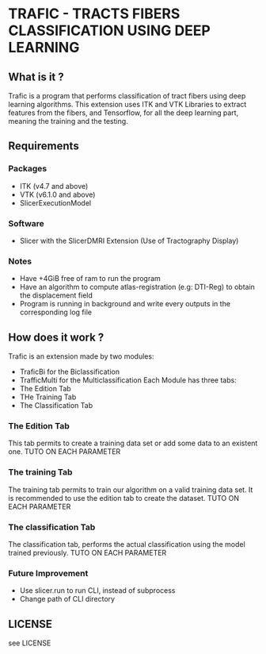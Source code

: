 # TRAFIC - TRACTS FIBERS CLASSIFICATION USING DEEP LEARNING

## What is it ?
Trafic is a program that performs classification of tract fibers using deep learning algorithms. This extension uses ITK and VTK Libraries to extract features from the fibers, and Tensorflow, for all the deep learning part, meaning the training and the testing.

## Requirements

### Packages
* ITK (v4.7 and above)
* VTK (v6.1.0 and above)
* SlicerExecutionModel
### Software
* Slicer with the SlicerDMRI Extension (Use of Tractography Display)
### Notes
* Have +4GiB free of ram to run the program
* Have an algorithm to compute atlas-registration (e.g: DTI-Reg) to obtain the displacement field
* Program is running in background and write every outputs in the corresponding log file

## How does it work ?
Trafic is an extension made by two modules:
* TraficBi for the Biclassification
* TrafficMulti for the Multiclassification
Each Module has three tabs:
* The Edition Tab
* THe Training Tab
* The Classification Tab

### The Edition Tab
This tab permits to create a training data set or add some data to an existent one.
TUTO ON EACH PARAMETER
### The training Tab
The training tab permits to train our algorithm on a valid training data set. It is recommended to use the edition tab to create the dataset.
TUTO ON EACH PARAMETER
### The classification Tab
The classification tab, performs the actual classification using the model trained previously.
TUTO ON EACH PARAMETER
### Future Improvement
* Use slicer.run to run CLI, instead of subprocess
* Change path of CLI directory
## LICENSE
see LICENSE